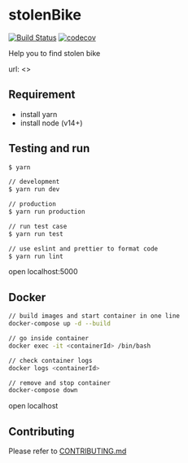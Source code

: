 # stolenBike

[![Build Status](https://travis-ci.com/yeukfei02/stolenBike.svg?branch=master)](https://travis-ci.com/yeukfei02/stolenBike)
[![codecov](https://codecov.io/gh/yeukfei02/stolenBike/branch/master/graph/badge.svg)](https://codecov.io/gh/yeukfei02/stolenBike)

Help you to find stolen bike

url: <>

## Requirement

- install yarn
- install node (v14+)

## Testing and run

```zsh
$ yarn

// development
$ yarn run dev

// production
$ yarn run production

// run test case
$ yarn run test

// use eslint and prettier to format code
$ yarn run lint
```

open localhost:5000

## Docker

```zsh
// build images and start container in one line
docker-compose up -d --build

// go inside container
docker exec -it <containerId> /bin/bash

// check container logs
docker logs <containerId>

// remove and stop container
docker-compose down
```

open localhost

## Contributing

Please refer to [CONTRIBUTING.md](https://github.com/yeukfei02/stolenBike/blob/master/CONTRIBUTING.md)
